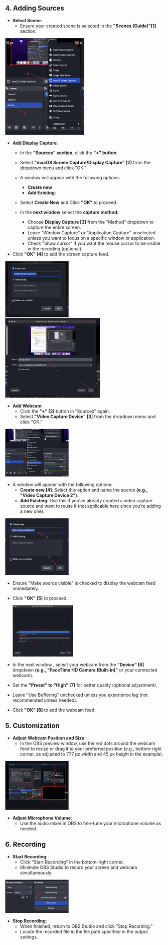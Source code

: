 ## 4. Adding Sources
   - **Select Scene**:
     - Ensure your created scene is selected in the **"Scenes (Guide)"[1]** section.
<img src="https://github.com/LEARN-LK/OBS/blob/main/img/adding-source-1.png" style="width:50%">
       
  - **Add Display Capture**:
    - In the **"Sources" section**, click the **"+" button.**
    - Select **"macOS Screen Capture/Display Capture" [2]** from the dropdown menu and click "OK."
    - A window will appear with the following options:
      - **Create new**
      - **Add Existing**: 
    
    - Select **Create New** and Click  **"OK"** to proceed.
    - In the **next window**  select the **capture method:**
      - Choose **Display Capture [3]** from the "Method" dropdown to capture the entire screen.
      - Leave "Window Capture" or "Application Capture" unselected unless you want to focus on a specific window or application.
      - Check "Show cursor" if you want the mouse cursor to be visible in the recording (optional).
   - Click **"OK" [4]** to add the screen capture feed.

<img src="https://github.com/LEARN-LK/OBS/blob/main/img/adding-source-2.png" style="width:40%">

<img src="https://github.com/LEARN-LK/OBS/blob/main/img/adding-source-3.png" style="width:60%">
       

- **Add Webcam**:
  - Click the **"+" [2]** button in "Sources" again.
  - Select **"Video Capture Device" [3]** from the dropdown menu and click "OK."

<img src="https://github.com/LEARN-LK/OBS/blob/main/img/video-capture-1.png" style="width:40%">

  - A window will appear with the following options:
    - **Create new  [4]**: Select this option and name the source **(e.g., "Video Capture Device 2")**.
    - **Add Existing**: Use this if you’ve already created a video capture source and want to reuse it (not applicable here since you’re adding a new one).
  
<img src="https://github.com/LEARN-LK/OBS/blob/main/img/video-capture-2.png" style="width:40%">

  - Ensure "Make source visible" is checked to display the webcam feed immediately.
  - Click **"OK" [5]** to proceed.

    <img src="https://github.com/LEARN-LK/OBS/blob/main/img/video-capture-3.png" style="width:40%">

  - In the next window , select your webcam from the **"Device" [6]** dropdown **(e.g., "FaceTime HD Camera (Built-in)"** or your connected webcam).
  - Set the **"Preset" to "High" [7]** for better quality (optional adjustment).
  - Leave "Use Buffering" unchecked unless you experience lag (not recommended unless needed).
  - Click **"OK" [8]** to add the webcam feed.


## 5. Customization

- **Adjust Webcam Position and Size**:
  - In the OBS preview window, use the red dots around the webcam feed to resize or drag it to your preferred position (e.g., bottom-right corner, as adjusted to 777 px width and 45 px height in the example).

<img src="https://github.com/LEARN-LK/OBS/blob/main/img/Adjust-webcam.png" style="width:40%">

- **Adjust Microphone Volume**:
  - Use the audio mixer in OBS to fine-tune your microphone volume as needed.


## 6. Recording

- **Start Recording**:
  - Click "Start Recording" in the bottom-right corner.
  - Minimize OBS Studio to record your screen and webcam simultaneously.

<img src="https://github.com/LEARN-LK/OBS/blob/main/img/recording.png" style="width:40%">



- **Stop Recording**:
  - When finished, return to OBS Studio and click "Stop Recording."
  - Locate the recorded file in the file path specified in the output settings.



